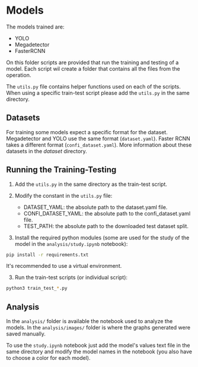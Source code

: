 # Models
The models trained are:
- YOLO
- Megadetector
- FasterRCNN

On this folder scripts are provided that run the training and testing of a model. Each script wil create a folder that contains all the files from the operation.

The `utils.py` file contains helper functions used on each of the scripts. When using a specific train-test script please add the `utils.py` in the same directory.

## Datasets
For training some models expect a specific format for the dataset. Megadetector and YOLO use the same format (`dataset.yaml`). Faster RCNN takes a different format (`confi_dataset.yaml`). More information about these datasets in the _dataset_ directory.

## Running the Training-Testing
1. Add the `utils.py` in the same directory as the train-test script.
2. Modify the constant in the `utils.py` file:
    - DATASET_YAML: the absolute path to the dataset.yaml file.
    - CONFI_DATASET_YAML: the absolute path to the confi_dataset.yaml file.
    - TEST_PATH: the absolute path to the downloaded test dataset split.

3. Install the required python modules (some are used for the study of the model in the `analysis/study.ipynb` notebook):
```bash
pip install -r requirements.txt
```
It's recommended to use a virtual environment.

3. Run the train-test scripts (or individual script):
```bash
python3 train_test_*.py
```

## Analysis
In the `analysis/` folder is available the notebook used to analyze the models. In the `analysis/images/` folder is where the graphs generated were saved manually.

To use the `study.ipynb` notebook just add the model's values text file in the same directory and modify the model names in the notebook (you also have to choose a color for each model).